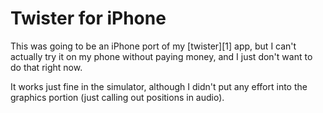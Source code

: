 # Twister for iPhone

This was going to be an iPhone port of my [twister][1] app, but I can't
actually try it on my phone without paying money, and I just don't want to do
that right now.

It works just fine in the simulator, although I didn't put any effort into the
graphics portion (just calling out positions in audio).
